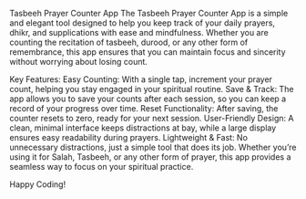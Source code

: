 Tasbeeh Prayer Counter App
The Tasbeeh Prayer Counter App is a simple and elegant tool designed to help you keep track of your daily prayers, dhikr, and supplications with ease and mindfulness. Whether you are counting the recitation of tasbeeh, durood, or any other form of remembrance, this app ensures that you can maintain focus and sincerity without worrying about losing count.

Key Features:
Easy Counting: With a single tap, increment your prayer count, helping you stay engaged in your spiritual routine.
Save & Track: The app allows you to save your counts after each session, so you can keep a record of your progress over time.
Reset Functionality: After saving, the counter resets to zero, ready for your next session.
User-Friendly Design: A clean, minimal interface keeps distractions at bay, while a large display ensures easy readability during prayers.
Lightweight & Fast: No unnecessary distractions, just a simple tool that does its job.
Whether you’re using it for Salah, Tasbeeh, or any other form of prayer, this app provides a seamless way to focus on your spiritual practice.

Happy Coding!
